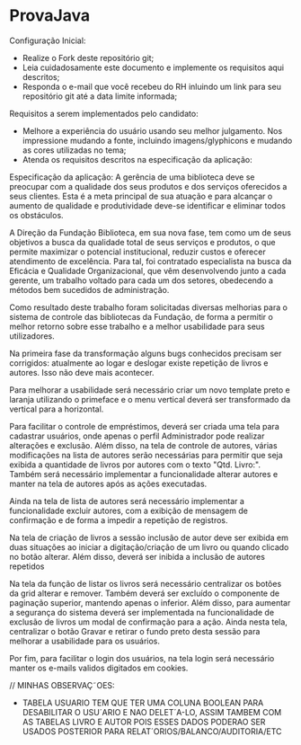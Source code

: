 # ProvaJava
Configuração Inicial:
- Realize o Fork deste repositório git; 
- Leia cuidadosamente este documento e implemente os requisitos aqui descritos; 
- Responda o e-mail que você recebeu do RH inluindo um link para seu repositório git até a data limite informada; 
 
Requisitos a serem  implementados pelo candidato:
- Melhore a experiência do usuário usando seu melhor julgamento. Nos impressione mudando a fonte, incluindo imagens/glyphicons e mudando as cores utilizadas no tema; 
- Atenda os requisitos descritos na especificação da aplicação: 
 
Especificação da aplicação:
A gerência de uma biblioteca deve se preocupar com a qualidade dos seus produtos e dos serviços oferecidos a seus clientes. Esta é a meta principal de sua atuação e para alcançar o aumento de qualidade e produtividade deve-se identificar e eliminar todos os obstáculos. 
 
A Direção da Fundação Biblioteca, em sua nova fase, tem como um de seus objetivos a busca da qualidade total de seus serviços e produtos, o que permite maximizar o potencial institucional, reduzir custos e oferecer atendimento de excelência.  Para tal, foi contratado especialista na busca da Eficácia e Qualidade Organizacional, que vêm desenvolvendo junto a cada gerente, um trabalho voltado para cada um dos setores, obedecendo a métodos bem sucedidos de administração.
 
Como resultado deste trabalho foram solicitadas diversas melhorias para o sistema de controle das bibliotecas da Fundação, de forma a permitir o melhor retorno sobre esse trabalho e a melhor usabilidade para seus utilizadores. 
 
Na primeira fase da transformação alguns bugs conhecidos precisam ser corrigidos: atualmente ao logar e deslogar existe repetição de livros e autores. Isso não deve mais acontecer. 
 
Para melhorar a usabilidade será necessário criar um novo template preto e laranja utilizando o primeface e o menu vertical deverá ser transformado da vertical para a horizontal. 
 
Para facilitar o controle de empréstimos, deverá ser criada uma tela para cadastrar usuários, onde apenas o perfil Administrador pode realizar alterações e exclusão. Além disso, na tela de controle de autores, várias modificações na lista de autores serão necessárias para permitir que seja exibida a quantidade de livros por autores com o texto "Qtd. Livro:". Também será necessário implementar a funcionalidade alterar autores e manter na tela de autores após as ações executadas.
 
Ainda na tela de lista de autores será necessário implementar a funcionalidade excluir autores, com a exibição de mensagem de confirmação e de forma a impedir a repetição de registros.
 
Na tela de criação de livros a sessão inclusão de autor deve ser exibida em duas situações ao iniciar a digitação/criação de um livro ou quando clicado no botão alterar. Além disso, deverá ser inibida a inclusão de autores repetidos
 
Na tela da função de listar os livros será necessário centralizar os botões da grid alterar e remover. Também deverá ser excluído o componente de paginação superior, mantendo apenas o inferior. Além disso, para aumentar a segurança do sistema deverá ser implementada na funcionalidade de exclusão de livros um modal de confirmação para a ação. Ainda nesta tela, centralizar o botão Gravar e retirar o fundo preto desta sessão para melhorar a usabilidade para os usuários. 
 
Por fim, para facilitar o login dos usuários, na tela login será necessário manter os e-mails validos digitados em cookies.





// MINHAS OBSERVAÇ˜OES:
 - TABELA USUARIO TEM QUE TER UMA COLUNA BOOLEAN PARA DESABILITAR O USU´ARIO E NAO DELET´A-LO, ASSIM TAMBEM COM AS TABELAS LIVRO E AUTOR POIS ESSES DADOS PODERAO SER USADOS POSTERIOR PARA RELAT´ORIOS/BALANCO/AUDITORIA/ETC
 
